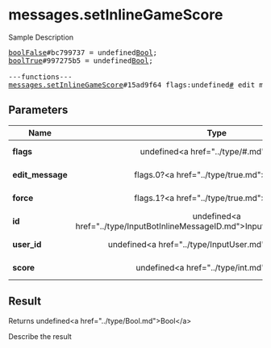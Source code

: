 # messages.setInlineGameScore

Sample Description

<pre>
<a href="../constructor/boolFalse">boolFalse</a>#bc799737 = undefined<a href="../type/Bool.md">Bool</a>;
<a href="../constructor/boolTrue">boolTrue</a>#997275b5 = undefined<a href="../type/Bool.md">Bool</a>;

---functions---
<a href="../method/messages.setInlineGameScore.md">messages.setInlineGameScore</a>#15ad9f64 flags:undefined<a href="../type/#.md">#</a> edit_message:flags.0?<a href="../type/true.md">true</a> force:flags.1?<a href="../type/true.md">true</a> id:undefined<a href="../type/InputBotInlineMessageID.md">InputBotInlineMessageID</a> user_id:undefined<a href="../type/InputUser.md">InputUser</a> score:undefined<a href="../type/int.md">int</a> = undefined<a href="../type/Bool.md">Bool</a>;
</pre>

## Parameters

| Name | Type | Description |
|------|:----:|-------------|
| **flags** | undefined&lt;a href=&#34;../type/#.md&#34;&gt;#&lt;/a&gt; | Param description |
| **edit_message** | flags.0?&lt;a href=&#34;../type/true.md&#34;&gt;true&lt;/a&gt; | Param description |
| **force** | flags.1?&lt;a href=&#34;../type/true.md&#34;&gt;true&lt;/a&gt; | Param description |
| **id** | undefined&lt;a href=&#34;../type/InputBotInlineMessageID.md&#34;&gt;InputBotInlineMessageID&lt;/a&gt; | Param description |
| **user_id** | undefined&lt;a href=&#34;../type/InputUser.md&#34;&gt;InputUser&lt;/a&gt; | Param description |
| **score** | undefined&lt;a href=&#34;../type/int.md&#34;&gt;int&lt;/a&gt; | Param description |

## Result

Returns undefined&lt;a href=&#34;../type/Bool.md&#34;&gt;Bool&lt;/a&gt;

Describe the result

